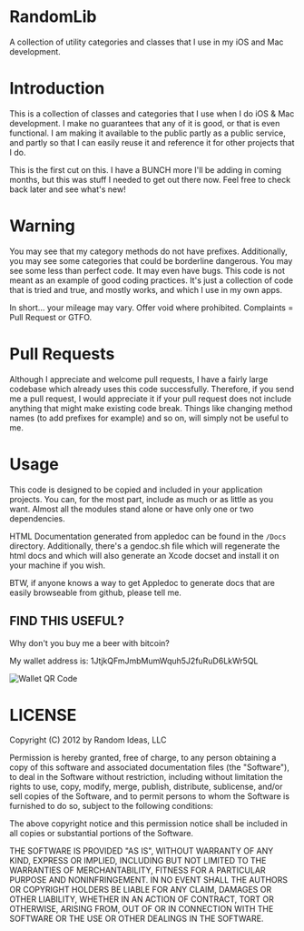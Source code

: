 RandomLib
=========

A collection of utility categories and classes that I use in my iOS and Mac development.

Introduction
============

This is a collection of classes and categories that I use when I do iOS & Mac development. I make no guarantees that any of it is good, or that is even functional.  I am making it available to the public partly as a public service, and partly so that I can easily reuse it and reference it for other projects that I do.

This is the first cut on this.  I have a BUNCH more I'll be adding in coming months, but this was stuff I needed to get out there now.  Feel free to check back later and see what's new!

Warning
=======

You may see that my category methods do not have prefixes. Additionally, you may see some categories that could be borderline dangerous.  You may see some less than perfect code.  It may even have bugs.  This code is not meant as an example of good coding practices.  It's just a collection of code that is tried and true, and mostly works, and which I use in my own apps.

In short... your mileage may vary.  Offer void where prohibited.  Complaints = Pull Request or GTFO.

Pull Requests
=============

Although I appreciate and welcome pull requests, I have a fairly large codebase which already uses this code successfully. Therefore, if you send me a pull request, I would appreciate it if your pull request does not include anything that might make existing code break.  Things like changing method names (to add prefixes for example) and so on, will simply not be useful to me.

Usage
=====

This code is designed to be copied and included in your application projects.  You can, for the most part, include as much or as little as you want.  Almost all the modules stand alone or have only one or two dependencies.

HTML Documentation generated from appledoc can be found in the `/Docs` directory.  Additionally, there's a gendoc.sh file which will regenerate the html docs and which will also generate an Xcode docset and install it on your machine if you wish.

BTW, if anyone knows a way to get Appledoc to generate docs that are easily browseable from github, please tell me.

FIND THIS USEFUL?
-----------------

Why don't you buy me a beer with bitcoin?

My wallet address is: 1JtjkQFmJmbMumWquh5J2fuRuD6LkWr5QL

![Wallet QR Code](http://www.random-ideas.net/qrcode.png)

LICENSE
=======

Copyright (C) 2012 by Random Ideas, LLC

Permission is hereby granted, free of charge, to any person obtaining a copy
of this software and associated documentation files (the "Software"), to deal
in the Software without restriction, including without limitation the rights
to use, copy, modify, merge, publish, distribute, sublicense, and/or sell
copies of the Software, and to permit persons to whom the Software is
furnished to do so, subject to the following conditions:

The above copyright notice and this permission notice shall be included in
all copies or substantial portions of the Software.

THE SOFTWARE IS PROVIDED "AS IS", WITHOUT WARRANTY OF ANY KIND, EXPRESS OR
IMPLIED, INCLUDING BUT NOT LIMITED TO THE WARRANTIES OF MERCHANTABILITY,
FITNESS FOR A PARTICULAR PURPOSE AND NONINFRINGEMENT. IN NO EVENT SHALL THE
AUTHORS OR COPYRIGHT HOLDERS BE LIABLE FOR ANY CLAIM, DAMAGES OR OTHER
LIABILITY, WHETHER IN AN ACTION OF CONTRACT, TORT OR OTHERWISE, ARISING FROM,
OUT OF OR IN CONNECTION WITH THE SOFTWARE OR THE USE OR OTHER DEALINGS IN
THE SOFTWARE.
